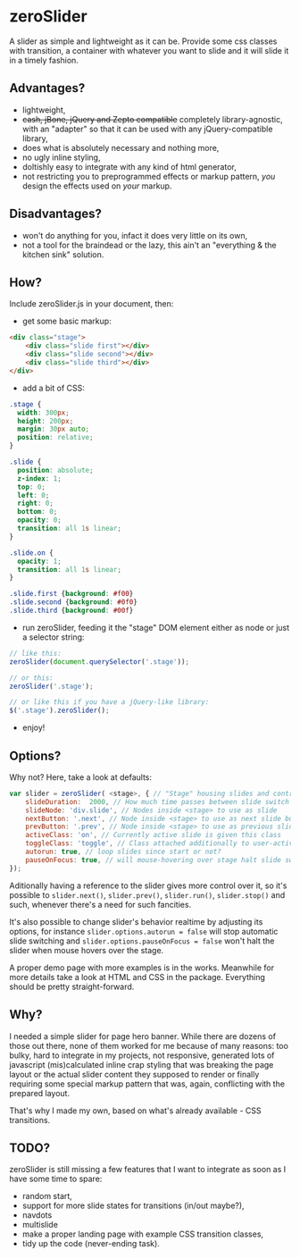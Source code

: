 # zeroSlider
A slider as simple and lightweight as it can be. Provide some css classes with transition, a container with whatever you want to slide and it will slide it in a timely fashion.

## Advantages?
- lightweight,
- ~~cash, jBone, jQuery and Zepto compatible~~ completely library-agnostic, with an "adapter" so that it can be used with any jQuery-compatible library,
- does what is absolutely necessary and nothing more,
- no ugly inline styling,
- doltishly easy to integrate with any kind of html generator,
- not restricting you to preprogrammed effects or markup pattern, *you* design the effects used on *your* markup.

## Disadvantages?
- won't do anything for you, infact it does very little on its own,
- not a tool for the braindead or the lazy, this ain't an "everything & the kitchen sink" solution.

## How?
Include zeroSlider.js in your document, then:
- get some basic markup:

```html
<div class="stage">
	<div class="slide first"></div>
	<div class="slide second"></div>
	<div class="slide third"></div>
</div>
```
- add a bit of CSS:

```css
.stage {
  width: 300px;
  height: 200px;
  margin: 30px auto;
  position: relative;
}

.slide {
  position: absolute;
  z-index: 1;
  top: 0;
  left: 0;
  right: 0;
  bottom: 0;
  opacity: 0;
  transition: all 1s linear;
}

.slide.on {
  opacity: 1;
  transition: all 1s linear;
}

.slide.first {background: #f00}
.slide.second {background: #0f0}
.slide.third {background: #00f}
```

- run zeroSlider, feeding it the "stage" DOM element either as node or just a selector string:

```javascript
// like this:
zeroSlider(document.querySelector('.stage'));

// or this:
zeroSlider('.stage');

// or like this if you have a jQuery-like library:
$('.stage').zeroSlider();
```

- enjoy!

## Options?
Why not? Here, take a look at defaults:

```javascript
var slider = zeroSlider( <stage>, { // "Stage" housing slides and controls. Can be a DOM node or a selector string.
	slideDuration:  2000, // How much time passes between slide switch
	slideNode: 'div.slide', // Nodes inside <stage> to use as slide
	nextButton: '.next', // Node inside <stage> to use as next slide button
	prevButton: '.prev', // Node inside <stage> to use as previous slide button
	activeClass: 'on', // Currently active slide is given this class
	toggleClass: 'toggle', // Class attached additionally to user-activated/deactivated slides
	autorun: true, // loop slides since start or not?
	pauseOnFocus: true, // will mouse-hovering over stage halt slide switching?
});
```
Aditionally having a reference to the slider gives more control over it, so it's possible to `slider.next()`, `slider.prev()`, `slider.run()`, `slider.stop()` and such, whenever there's a need for such fancities.

It's also possible to change slider's behavior realtime by adjusting its options, for instance `slider.options.autorun = false` will stop automatic slide switching and `slider.options.pauseOnFocus = false` won't halt the slider when mouse hovers over the stage.

A proper demo page with more examples is in the works. Meanwhile for more details take a look at HTML and CSS in the package. Everything should be pretty straight-forward.

## Why?
I needed a simple slider for page hero banner. While there are dozens of those out there, none of them worked for me because of many reasons: too bulky, hard to integrate in my projects, not responsive, generated lots of javascript (mis)calculated inline crap styling that was breaking the page layout or the actual slider content they supposed to render or finally requiring some special markup pattern that was, again, conflicting with the prepared layout.

That's why I made my own, based on what's already available - CSS transitions.

## TODO?
zeroSlider is still missing a few features that I want to integrate as soon as I have some time to spare:
- random start,
- support for more slide states for transitions (in/out maybe?),
- navdots
- multislide
- make a proper landing page with example CSS transition classes,
- tidy up the code (never-ending task).
